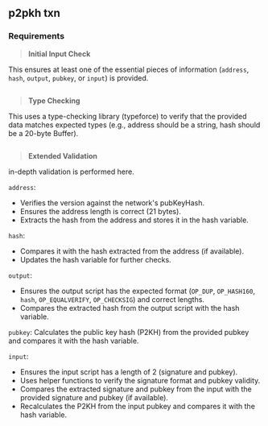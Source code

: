 ## p2pkh txn

### Requirements

> **Initial Input Check**
 
This ensures at least one of the essential pieces of information (`address`, `hash`, `output`, `pubkey`, or `input`) is provided.

```python

```

> **Type Checking**

This uses a type-checking library (typeforce) to verify that the provided data matches expected types (e.g., address should be a string, hash should be a 20-byte Buffer).

```python

```

> **Extended Validation**

in-depth validation is performed here.

`address`:
- Verifies the version against the network's pubKeyHash.
- Ensures the address length is correct (21 bytes).
- Extracts the hash from the address and stores it in the hash variable.

`hash`:
- Compares it with the hash extracted from the address (if available).
- Updates the hash variable for further checks.

`output`:
- Ensures the output script has the expected format (`OP_DUP`, `OP_HASH160`, `hash`, `OP_EQUALVERIFY`, `OP_CHECKSIG`) and correct lengths.
- Compares the extracted hash from the output script with the hash variable.

`pubkey`:
Calculates the public key hash (P2KH) from the provided pubkey and compares it with the hash variable.

`input`:
- Ensures the input script has a length of 2 (signature and pubkey).
- Uses helper functions to verify the signature format and pubkey validity.
- Compares the extracted signature and pubkey from the input with the provided signature and pubkey (if available).
- Recalculates the P2KH from the input pubkey and compares it with the hash variable.